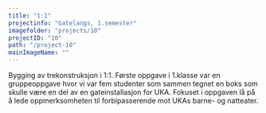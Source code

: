 ```yaml
---
title: "1:1"
projectinfo: "Gatelangs, 1.semester"
imagefolder: "projects/10"
projectID: "10"
path: "/project-10"
mainImageName: ""
---
```


Bygging av trekonstruksjon i 1:1. Første oppgave i 1.klasse var en gruppeoppgave hvor vi var fem studenter som sammen tegnet en boks som skulle være en del av en gateinstallasjon for UKA. Fokuset i oppgaven lå på å lede oppmerksomheten til forbipasserende mot UKAs barne- og natteater.
